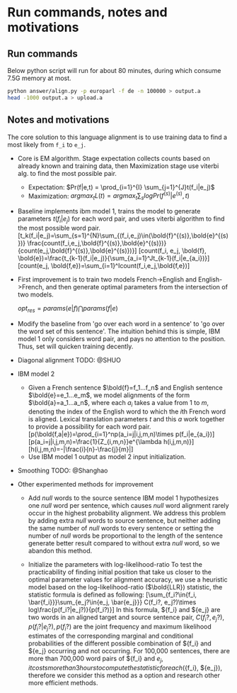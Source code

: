 # Run commands, notes and motivations

## Run commands

Below python script will run for about 80 minutes, during which consume 7.5G memory at most.

```bash
python answer/align.py -p europarl -f de -n 100000 > output.a
head -1000 output.a > upload.a
```

## Notes and motivations

The core solution to this language alignment is to use training data to find a most likely from `f_i` to `e_j`.

* Core is EM algorithm. Stage expectation collects counts based on already known and training data, then Maximization stage use viterbi alg. to find the most possible pair.
  * Expectation: $Pr(f|e,t) = \prod_{i=1}^{I} \sum_{j=1}^{J}t(f_i|e_j)$
  * Maximization: ${argmax}_t L(t) = {argmax}_t \sum_{s}log Pr(f^{(s)}|e^{(s)},t)$

* Baseline implements ibm model 1, trains the model to generate parameters $t(f_i|e_j)$ for each word pair, and uses viterbi algorithm to find the most possible word pair.
    \[t_k(f_i|e_j)=\sum_{s=1}^{N}\sum_{(f_i,e_j)\in(\bold{f}^{(s)},\bold{e}^{(s)})} \frac{count(f_i,e_j,\bold{f}^{(s)},\bold{e}^{(s)})}{count(e_j,\bold{f}^{(s)},\bold{e}^{(s)})}\]
    \[count(f_i, e_j, \bold{f}, \bold{e})=\frac{t_{k-1}(f_i|e_j)}{\sum_{a_i=1}^Jt_{k-1}(f_i|e_{a_i})}\]
    \[count(e_j, \bold{f,e})=\sum_{i=1}^Icount(f_i,e_j,\bold{f,e})\]
* First improvement is to train two models French->English and English->French, and then generate optimal parameters from the intersection of two models.

    $opt_{res} = params(e|f) \bigcap params(f|e)$

* Modify the baseline from 'go over each word in a sentence' to 'go over the word set of this sentence'. The intuition behind this is simple, IBM model 1 only considers word pair, and pays no attention to the position. Thus, set will quicken training decently.

* Diagonal alignment TODO: @SHUO

* IBM model 2
    * Given a French sentence $\bold{f}=f_1...f_n$ and English sentence $\bold{e}=e_1...e_m$, we model alignments of the form $\bold{a}=a_1...a_n$, where each $a_i$ takes a value from 1 to $m$, denoting the index of the English word to which the $i$th French word is aligned. Lexical translation parameters $t$ and this $a$ work together to provide a possibility for each word pair.
    \[p(\bold{f,a|e})=\prod_{i=1}^np(a_i=j|i,j,m,n)\times p(f_i|e_{a_i})\]
    \[p(a_i=j|i,j,m,n)=\frac{1}{Z_{i,m,n}}e^{\lambda h(i,j,m,n)}\]
    \[h(i,j,m,n)=-|\frac{i}{n}-\frac{j}{m}|\]
    * Use IBM model 1 output as model 2 input initialization.

* Smoothing TODO: @Shanghao

* Other experimented methods for improvement
    * Add $null$ words to the source sentence
        IBM model 1 hypothesizes one $null$ word per sentence, which causes $null$ word alignment rarely occur in the highest probability alignment. We address this problem by adding extra $null$ words to source sentence, but neither adding the same number of $null$ words to every sentence or setting the number of $null$ words be proportional to the length of the sentence generate better result compared to without extra $null$ word, so we abandon this method.

    * Initialize the parameters with log-likelihood-ratio
        To test the practicability of finding initial position that take us closer to the optimal parameter values for alignment accuracy, we use a heuristic model based on the log-likelihood-ratio ($\bold{LLR}) statistic, the statistic formula is defined as following:
       \[\sum_{f_i?\in\{f_i, \bar{f_i}\}}\sum_{e_j?\in\{e_j, \bar{e_j}\}} C(f_i?, e_j?)\times log\frac{p(f_i?|e_j?)}{p(f_i?)}\]
        In this formula, ${f_i} and ${e_j} are two words in an aligned target and source sentence pair, $C(f_i?, e_j?), p(f_i?|e_j?), p(f_i?)$ are the joint frequency and maximum likelihood estimates of the corresponding marginal and conditional probabilities of the different possible combination of ${f_i} and ${e_j} occurring and not occurring.
        For 100,000 sentences, there are more than 700,000 word pairs of ${f_i} and ${e_j}, it costs more than 3 hours to compute the statistic for each (${f_i}, ${e_j}), therefore we consider this method as a option and research other more efficient methods.
